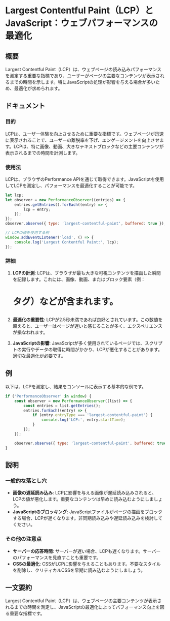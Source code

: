 <!--
Meta Description: # Largest Contentful Paint（LCP）とJavaScript：ウェブパフォーマンスの最適化 ## 概要 Largest Contentful Paint（LCP）は、ウェブページの読み込みパフォーマンスを測定する重要な指標であり、ユーザーがページの主要なコンテンツが表示される...
Meta Keywords: largest, contentful, paint, lcp, entry
-->

# Largest Contentful Paint（LCP）とJavaScript：ウェブパフォーマンスの最適化

## 概要
Largest Contentful Paint（LCP）は、ウェブページの読み込みパフォーマンスを測定する重要な指標であり、ユーザーがページの主要なコンテンツが表示されるまでの時間を示します。特にJavaScriptの処理が影響を与える場合が多いため、最適化が求められます。

## ドキュメント
### 目的
LCPは、ユーザー体験を向上させるために重要な指標です。ウェブページが迅速に表示されることで、ユーザーの離脱率を下げ、エンゲージメントを向上させます。LCPは、特に画像、動画、大きなテキストブロックなどの主要コンテンツが表示されるまでの時間を計測します。

### 使用法
LCPは、ブラウザのPerformance APIを通じて取得できます。JavaScriptを使用してLCPを測定し、パフォーマンスを最適化することが可能です。

```javascript
let lcp;
let observer = new PerformanceObserver((entries) => {
    entries.getEntries().forEach((entry) => {
        lcp = entry;
    });
});
observer.observe({ type: 'largest-contentful-paint', buffered: true });

// LCPの値を使用する例
window.addEventListener('load', () => {
    console.log('Largest Contentful Paint:', lcp);
});
```

### 詳細
1. **LCPの計測**: LCPは、ブラウザが最も大きな可視コンテンツを描画した瞬間を記録します。これには、画像、動画、またはブロック要素（例：<h1>タグ）などが含まれます。

2. **最適化の重要性**: LCPが2.5秒未満であれば良好とされています。この数値を超えると、ユーザーはページが遅いと感じることが多く、エクスペリエンスが損なわれます。

3. **JavaScriptの影響**: JavaScriptが多く使用されているページでは、スクリプトの実行やデータの取得に時間がかかり、LCPが悪化することがあります。適切な最適化が必要です。

## 例
以下は、LCPを測定し、結果をコンソールに表示する基本的な例です。

```javascript
if ('PerformanceObserver' in window) {
    const observer = new PerformanceObserver((list) => {
        const entries = list.getEntries();
        entries.forEach((entry) => {
            if (entry.entryType === 'largest-contentful-paint') {
                console.log('LCP:', entry.startTime);
            }
        });
    });

    observer.observe({ type: 'largest-contentful-paint', buffered: true });
}
```

## 説明
### 一般的な落とし穴
- **画像の遅延読み込み**: LCPに影響を与える画像が遅延読み込みされると、LCPの値が悪化します。重要なコンテンツは早めに読み込むようにしましょう。
- **JavaScriptのブロッキング**: JavaScriptファイルがページの描画をブロックする場合、LCPが遅くなります。非同期読み込みや遅延読み込みを検討してください。

### その他の注意点
- **サーバーの応答時間**: サーバーが遅い場合、LCPも遅くなります。サーバーのパフォーマンスを見直すことも重要です。
- **CSSの最適化**: CSSがLCPに影響を与えることもあります。不要なスタイルを削除し、クリティカルCSSを早期に読み込むようにしましょう。

## 一文要約
Largest Contentful Paint（LCP）は、ウェブページの主要コンテンツが表示されるまでの時間を測定し、JavaScriptの最適化によってパフォーマンス向上を図る重要な指標です。